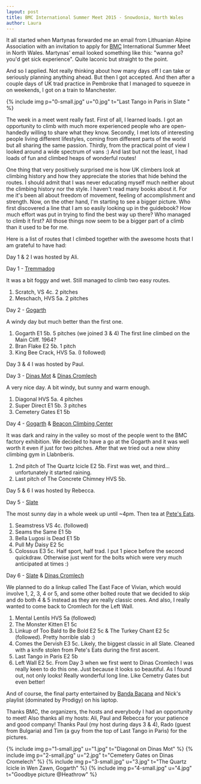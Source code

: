 ```yaml
---
layout: post
title: BMC International Summer Meet 2015 - Snowdonia, North Wales
author: Laura
---
```


It all started when Martynas forwarded me an email from Lithuanian Alpine Association with an invitation to apply for [BMC](https://www.thebmc.co.uk/) International Summer Meet in North Wales. Martynas' email looked something like this: "wanna go? you'd get sick experience". Quite laconic but straight to the point.

And so I applied. Not really thinking about how many days off I can take or seriously planning anything ahead. But then I got accepted. And then after a couple days of UK trad practice in Pembroke that I managed to squeeze in on weekends, I got on a train to Manchester.

{% include img p="0-small.jpg" u="0.jpg" t="Last Tango in Paris in Slate " %}
<!--break-->

The week in a meet went really fast. First of all, I learned loads. I got an opportunity to climb with much more experienced people who are open-handedly willing to share what they know. Secondly, I met lots of interesting people living different lifestyles, coming from different parts of the world but all sharing the same passion. Thirdly, from the practical point of view I looked around a wide spectrum of vans :) And last but not the least, I had loads of fun and climbed heaps of wonderful routes!

One thing that very positively surprised me is how UK climbers look at climbing history and how they appreciate the stories that hide behind the routes. I should admit that I was never educating myself much neither about the climbing history nor the style. I haven't read many books about it. For me it's been all about freedom of movement, feeling of accomplishment and strength. Now, on the other hand, I'm starting to see a bigger picture. Who first discovered a line that I am so easily looking up in the guidebook? How much effort was put in trying to find the best way up there? Who managed to climb it first? All those things now seem to be a bigger part of a climb than it used to be for me.

Here is a list of routes that I climbed together with the awesome hosts that I am grateful to have had:

Day 1 & 2 I was hosted by Ali.

Day 1 - [Tremmadog](http://www.ukclimbing.com/articles/page.php?id=3014)

It was a bit foggy and wet. Still managed to climb two easy routes.

1. Scratch, VS 4c. 2 pitches
2. Meschach, HVS 5a. 2 pitches

Day 2 - [Gogarth](http://www.ukclimbing.com/articles/page.php?id=1850)

A windy day but much better than the first one.

1. Gogarth E1 5b. 5 pitches (we joined 3 & 4) The first line climbed on the Main Cliff. 1964?
2. Bran Flake E2 5b. 1 pitch
3. King Bee Crack, HVS 5a. (I followed)

Day 3 & 4 I was hosted by Paul.

Day 3 - [Dinas Mot](http://www.ukclimbing.com/articles/page.php?id=1956) & [Dinas Cromlech](http://www.planetmountain.com/english/rock/crags/falesia.html?idfalesia=118)

A very nice day. A bit windy, but sunny and warm enough.

1. Diagonal HVS 5a. 4 pitches
2. Super Direct E1 5b. 3 pitches
3. Cemetery Gates E1 5b

Day 4 - [Gogarth](http://www.ukclimbing.com/articles/page.php?id=1850) & [Beacon Climbing Center](http://www.beaconclimbing.com/)

It was dark and rainy in the valley so most of the people went to the BMC factory exhibition. We decided to have a go at the Gogarth and it was well worth it even if just for two pitches. After that we tried out a new shiny climbing gym in Llabnberis.

1. 2nd pitch of The Quartz Icicle E2 5b. First was wet, and third... unfortunately it started raining.
2. Last pitch of The Concrete Chimney HVS 5b.

Day 5 & 6 I was hosted by Rebecca.

Day 5 - [Slate](http://www.ukclimbing.com/articles/page.php?id=3682)

The most sunny day in a whole week up until ~4pm. Then tea at [Pete's Eats](http://www.petes-eats.co.uk/).

1. Seamstress VS 4c. (followed)
2. Seams the Same E1 5b
3. Bella Lugosi is Dead E1 5b
4. Pull My Daisy E2 5c
5. Colossus E3 5c. Half sport, half trad. I put 1 piece before the second quickdraw. Otherwise just went for the bolts which were very much anticipated at times :)

Day 6 - [Slate](http://www.ukclimbing.com/articles/page.php?id=3682) & [Dinas Cromlech](http://www.planetmountain.com/english/rock/crags/falesia.html?idfalesia=118)

We planned to do a linkup called The East Face of Vivian, which would involve 1, 2, 3, 4 or 5, and some other bolted route that we decided to skip and do both 4 & 5 instead as they are really classic ones. And also, I really wanted to come back to Cromlech for the Left Wall.

1. Mental Lentils HVS 5a (followed)
2. The Monster Kitten E1 5c
3. Linkup of Too Bald to Be Bold E2 5c & The Turkey Chant E2 5c (followed). Pretty horrible slab :)
4. Comes the Dervish E3 5c. Likely, the biggest classic in all Slate. Cleaned with a knife stolen from Pete's Eats during the first ascent.
5. Last Tango in Paris E2 5b
6. Left Wall E2 5c. From Day 3 when we first went to Dinas Cromlech I was really keen to do this one. Just because it looks so beautiful. As I found out, not only looks! Really wonderful long line. Like Cemetry Gates but even better!

And of course, the final party entertained by [Banda Bacana](http://bandabacana.co.uk/) and Nick's playlist (dominated by Prodigy) on his laptop.

Thanks BMC, the organizers, the hosts and everybody I had an opportunity to meet! Also thanks all my hosts: Ali, Paul and Rebecca for your patience and good company! Thanks Paul (my host during days 3 & 4), Rado (guest from Bulgaria) and Tim (a guy from the top of Last Tango in Paris) for the pictures.

{% include img p="1-small.jpg" u="1.jpg" t="Diagonal on Dinas Mot" %}
{% include img p="2-small.jpg" u="2.jpg" t="Cemetery Gates on Dinas Cromelech" %}
{% include img p="3-small.jpg" u="3.jpg" t="The Quartz Icicle in Wen Zawn, Gogarth" %}
{% include img p="4-small.jpg" u="4.jpg" t="Goodbye picture @Heathrow" %}
